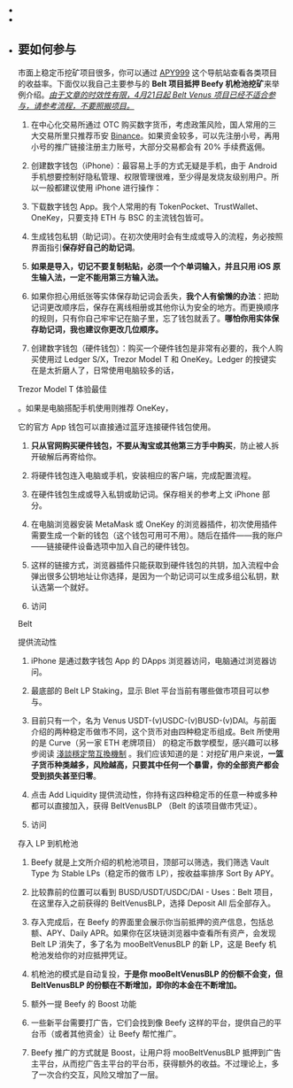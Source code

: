 -
-
- ## 要如何参与
  
  市面上稳定币挖矿项目很多，你可以通过 [APY999](https://apy999.com/bsc.htm) 这个导航站查看各类项目的收益率。下面仅以我自己主要参与的 **Belt 项目抵押 Beefy 机枪池挖矿**来举例介绍。[*由于文章的时效性有限，4月21日起 Belt Venus 项目已经不适合参与，请参考流程，不要照搬项目。*](https://t.me/wxjdqtg/9)
  
  1. 在中心化交易所通过 OTC 购买数字货币，考虑政策风险，国人常用的三大交易所里只推荐币安 [Binance](https://www.binance.com/zh-CN/register?ref=SWN9OZBE)。如果资金较多，可以先注册小号，再用小号的推广链接注册主力账号，大部分交易都会有 20% 手续费返佣。
  
  2. 创建数字钱包（iPhone）：最容易上手的方式无疑是手机，由于 Android 手机想要控制好隐私管理、权限管理很难，至少得是发烧友级别用户。所以一般都建议使用 iPhone 进行操作：
  
   1. 下载数字钱包 App。我个人常用的有 TokenPocket、TrustWallet、OneKey，只要支持 ETH 与 BSC 的主流钱包皆可。
   2. 生成钱包私钥（助记词）。在初次使用时会有生成或导入的流程，务必按照界面指引**保存好自己的助记词**。
   3. **如果是导入，切记不要复制粘贴，必须一个个单词输入，并且只用 iOS 原生输入法，一定不能用第三方输入法。**
   4. 如果你担心用纸张等实体保存助记词会丢失，**我个人有偷懒的办法**：把助记词更改顺序后，保存在离线相册或其他你认为安全的地方。而更换顺序的规则，只有你自己牢牢记在脑子里，忘了钱包就丢了。**哪怕你用实体保存助记词，我也建议你更改几位顺序。**
  
  3. 创建数字钱包（硬件钱包）：购买一个硬件钱包是非常有必要的，我个人购买使用过 Ledger S/X，Trezor Model T 和 OneKey。Ledger 的按键实在是太折磨人了，日常使用电脑较多的话，
  
   Trezor Model T 体验最佳
  
   。如果是电脑搭配手机使用则推荐 OneKey，
  
   它的官方 App 钱包可以直接通过蓝牙连接硬件钱包使用。
  
   1. **只从官网购买硬件钱包，不要从淘宝或其他第三方手中购买**，防止被人拆开破解后再寄给你。
   2. 将硬件钱包连入电脑或手机，安装相应的客户端，完成配置流程。
   3. 在硬件钱包生成或导入私钥或助记词。保存相关的参考上文 iPhone 部分。
   4. 在电脑浏览器安装 MetaMask 或 OneKey 的浏览器插件，初次使用插件需要生成一个新的钱包（这个钱包可用可不用）。随后在插件——我的账户——链接硬件设备选项中加入自己的硬件钱包。
   5. 这样的链接方式，浏览器插件只能获取到硬件钱包的共钥，加入流程中会弹出很多公钥地址让你选择，是因为一个助记词可以生成多组公私钥，默认选第一个就好。
  
  4. 访问
  
    
  
   Belt
  
    
  
   提供流动性
  
   1. iPhone 是通过数字钱包 App 的 DApps 浏览器访问，电脑通过浏览器访问。
   2. 最底部的 Belt LP Staking，显示 Blet 平台当前有哪些做市项目可以参与。
   3. 目前只有一个，名为 Venus USDT-(v)USDC-(v)BUSD-(v)DAI。与前面介绍的两种稳定币做市不同，这个货币对由四种稳定币组成。Belt 所使用的是 Curve（另一家 ETH 老牌项目） 的稳定币数学模型，感兴趣可以移步阅读 [淺談穩定幣互換機制](https://medium.com/@cic.ethan/淺談穩定幣互換機制-從-balancer-到-curve-f638f29b33f9) 。我们应该知道的是：对挖矿用户来说，**一篮子货币种类越多，风险越高，只要其中任何一个暴雷，你的全部资产都会受到损失甚至归零**。
   4. 点击 Add Liquidity 提供流动性，你持有这四种稳定币的任意一种或多种都可以直接加入，获得 BeltVenusBLP （Belt 的该项目做市凭证）。
  
  5. 访问
  
   
   存入 LP 到机枪池
  
   1. Beefy 就是上文所介绍的机枪池项目，顶部可以筛选，我们筛选 Vault Type 为 Stable LPs（稳定币的做市 LP），按收益率排序 Sort By APY。
   2. 比较靠前的位置可以看到 BUSD/USDT/USDC/DAI - Uses：Belt 项目，在这里存入之前获得的 BeltVenusBLP，选择 Deposit All 后全部存入。
   3. 存入完成后，在 Beefy 的界面里会展示你当前抵押的资产信息，包括总额、APY、Daily APR。如果你在区块链浏览器中查看所有资产，会发现 Belt LP 消失了，多了名为 mooBeltVenusBLP 的新 LP，这是 Beefy 机枪池发给你的对应抵押凭证。
   4. 机枪池的模式是自动复投，**于是你 mooBeltVenusBLP 的份额不会变，但 BeltVenusBLP 的份额在不断增加，即你的本金在不断增加。**
  
  6. 额外一提 Beefy 的 Boost 功能
  
   1. 一些新平台需要打广告，它们会找到像 Beefy 这样的平台，提供自己的平台币（或者其他资金）让 Beefy 帮忙推广。
   2. Beefy 推广的方式就是 Boost，让用户将 mooBeltVenusBLP 抵押到广告主平台，从而挖广告主平台的平台币，获得额外的收益。不过理论上，多了一次合约交互，风险又增加了一层。